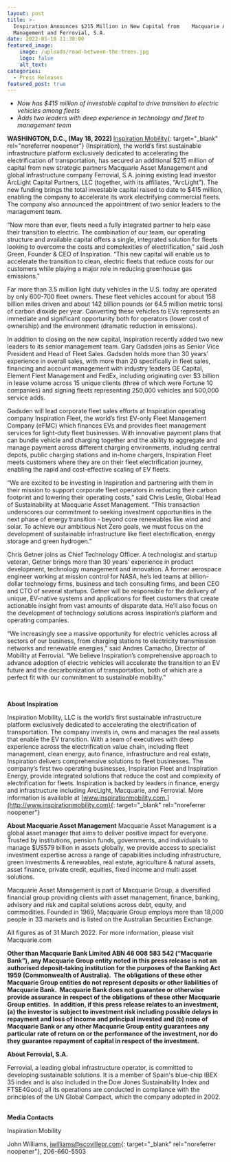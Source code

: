 ```yaml
---
layout: post
title: >-
  Inspiration Announces $215 Million in New Capital from    Macquarie Asset
  Management and Ferrovial, S.A.   
date: 2022-05-18 11:30:00
featured_image:
    image: /uploads/road-between-the-trees.jpg
    logo: false
    alt_text:
categories:
  - Press Releases
featured_post: true
---
```

* *Now has $415 million of investable capital to drive transition to electric vehicles among fleets*&nbsp;
* *Adds two leaders with deep experience in technology and fleet to management team*&nbsp;

**WASHINGTON, D.C., (May 18, 2022)&nbsp;**[Inspiration Mobility](http://www.inspirationmobility.com/){: target="_blank" rel="noreferrer noopener"} (Inspiration), the world’s first sustainable infrastructure platform exclusively dedicated to accelerating the electrification of transportation, has secured an additional $215 million of capital from new strategic partners Macquarie Asset Management and global infrastructure company Ferrovial, S.A. joining existing lead investor ArcLight Capital Partners, LLC (together, with its affiliates, “ArcLight”). The new funding brings the total investable capital raised to date to $415 million, enabling the company to accelerate its work electrifying commercial fleets. The company also announced the appointment of two senior leaders to the management team.

“Now more than ever, fleets need a fully integrated partner to help ease their transition to electric. The combination of our team, our operating structure and available capital offers a single, integrated solution for fleets looking to overcome the costs and complexities of electrification,” said Josh Green, Founder & CEO of Inspiration. “This new capital will enable us to accelerate the transition to clean, electric fleets that reduce costs for our customers while playing a major role in reducing greenhouse gas emissions.”

Far more than 3.5 million light duty vehicles in the U.S. today are operated by only 600-700 fleet owners. These fleet vehicles account for about 158 billion miles driven and about 142 billion pounds (or 64.5 million metric tons) of carbon dioxide per year. Converting these vehicles to EVs represents an immediate and significant opportunity both for operators (lower cost of ownership) and the environment (dramatic reduction in emissions).&nbsp;

In addition to closing on the new capital, Inspiration recently added two new leaders to its senior management team. Gary Gadsden joins as Senior Vice President and Head of Fleet Sales. Gadsden holds more than 30 years’ experience in overall sales, with more than 20 specifically in fleet sales, financing and account management with industry leaders GE Capital, Element Fleet Management and FedEx, including originating over $3 billion in lease volume across 15 unique clients (three of which were Fortune 10 companies) and signing fleets representing 250,000 vehicles and 500,000 service adds.

Gadsden will lead corporate fleet sales efforts at Inspiration operating company Inspiration Fleet, the world’s first EV-only Fleet Management Company (eFMC) which finances EVs and provides fleet management services for light-duty fleet businesses. With innovative payment plans that can bundle vehicle and charging together and the ability to aggregate and manage payment across different charging environments, including central depots, public charging stations and in-home chargers, Inspiration Fleet meets customers where they are on their fleet electrification journey, enabling the rapid and cost-effective scaling of EV fleets.

“We are excited to be investing in Inspiration and partnering with them in their mission to support corporate fleet operators in reducing their carbon footprint and lowering their operating costs,” said Chris Leslie, Global Head of Sustainability at Macquarie Asset Management. “This transaction underscores our commitment to seeking investment opportunities in the next phase of energy transition - beyond core renewables like wind and solar. To achieve our ambitious Net Zero goals, we must focus on the development of sustainable infrastructure like fleet electrification, energy storage and green hydrogen.”

Chris Getner joins as Chief Technology Officer. A technologist and startup veteran, Getner brings more than 30 years’ experience in product development, technology management and innovation. A former aerospace engineer working at mission control for NASA, he’s led teams at billion-dollar technology firms, business and tech consulting firms, and been CEO and CTO of several startups. Getner will be responsible for the delivery of unique, EV-native systems and applications for fleet customers that create actionable insight from vast amounts of disparate data. He’ll also focus on the development of technology solutions across Inspiration’s platform and operating companies. &nbsp;

“We increasingly see a massive opportunity for electric vehicles across all sectors of our business, from charging stations to electricity transmission networks and renewable energies,” said Andres Camacho, Director of Mobility at Ferrovial. “We believe Inspiration’s comprehensive approach to advance adoption of electric vehicles will accelerate the transition to an EV future and the decarbonization of transportation, both of which are a perfect fit with our commitment to sustainable mobility.”

&nbsp;

**About Inspiration&nbsp;**&nbsp;

Inspiration Mobility, LLC is the world’s first sustainable infrastructure platform exclusively dedicated to accelerating the electrification of transportation. The company invests in, owns and manages the real assets that enable the EV transition. With a team of executives with deep experience across the electrification value chain, including fleet management, clean energy, auto finance, infrastructure and real estate, Inspiration delivers comprehensive solutions to fleet businesses. The company’s first two operating businesses, Inspiration Fleet and Inspiration Energy, provide integrated solutions that reduce the cost and complexity of electrification for fleets. Inspiration is backed by leaders in finance, energy and infrastructure including ArcLight, Macquarie, and Ferrovial. More information is available at [www.inspirationmobility.com.](http://www.inspirationmobility.com){: target="_blank" rel="noreferrer noopener"}&nbsp;

**About Macquarie Asset Management**&nbsp;Macquarie Asset Management is a global asset manager that aims to deliver positive impact for everyone. Trusted by institutions, pension funds, governments, and individuals to manage $US579 billion in assets globally, we provide access to specialist investment expertise across a range of capabilities including infrastructure, green investments & renewables, real estate, agriculture & natural assets, asset finance, private credit, equities, fixed income and multi asset solutions.&nbsp;&nbsp;

Macquarie Asset Management is part of Macquarie Group, a diversified financial group providing clients with asset management, finance, banking, advisory and risk and capital solutions across debt, equity, and commodities. Founded in 1969, Macquarie Group employs more than 18,000 people in 33 markets and is listed on the Australian Securities Exchange.

All figures as of 31 March 2022. For more information, please visit Macquarie.com

**Other than Macquarie Bank Limited ABN 46 008 583 542 (“Macquarie Bank”), any Macquarie Group entity noted in this press release is not an authorised deposit-taking institution for the purposes of the Banking Act 1959 (Commonwealth of Australia).&nbsp; The obligations of these other Macquarie Group entities do not represent deposits or other liabilities of Macquarie Bank.&nbsp; Macquarie Bank does not guarantee or otherwise provide assurance in respect of the obligations of these other Macquarie Group entities.&nbsp; In addition, if this press release relates to an investment, (a) the investor is subject to investment risk including possible delays in repayment and loss of income and principal invested and (b) none of Macquarie Bank or any other Macquarie Group entity guarantees any particular rate of return on or the performance of the investment, nor do they guarantee repayment of capital in respect of the investment.**

**About Ferrovial, S.A.**&nbsp;

Ferrovial, a leading global infrastructure operator, is committed to developing sustainable solutions. It is a member of Spain's blue-chip IBEX 35 index and is also included in the Dow Jones Sustainability Index and FTSE4Good; all its operations are conducted in compliance with the principles of the UN Global Compact, which the company adopted in 2002. &nbsp;

**Media Contacts**

Inspiration Mobility&nbsp;

John Williams, [jwilliams@scovillepr.com](mailto:jwilliams@scovillepr.com){: target="_blank" rel="noreferrer noopener"}, 206-660-5503
